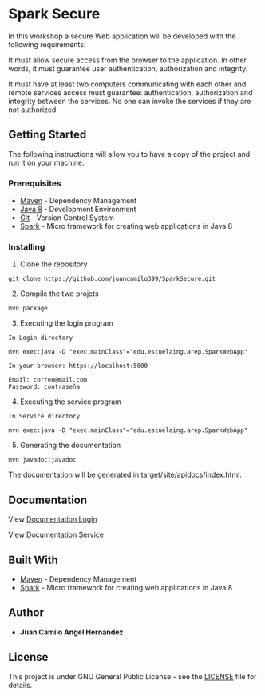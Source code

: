 # Spark Secure

In this workshop a secure Web application will be developed with the following requirements:

It must allow secure access from the browser to the application. In other words, it must guarantee user authentication, authorization and integrity.

It must have at least two computers communicating with each other and remote services access must guarantee: authentication, authorization and integrity between the services. No one can invoke the services if they are not authorized.


## Getting Started

The following instructions will allow you to have a copy of the project and run it on your machine.

### Prerequisites

* [Maven](https://maven.apache.org/) - Dependency Management
* [Java 8](https://www.oracle.com/co/java/technologies/javase/javase-jdk8-downloads.html) -  Development Environment 
* [Git](https://git-scm.com/) - Version Control System
* [Spark](http://sparkjava.com/) - Micro framework for creating web applications in Java 8

### Installing

1. Clone the repository

```
git clone https://github.com/juancamilo399/SparkSecure.git
```

2. Compile the two projets

```
mvn package
```

3. Executing the login program

```
In Login directory

mvn exec:java -D "exec.mainClass"="edu.escuelaing.arep.SparkWebApp"

In your browser: https://localhost:5000

Email: correo@mail.com
Password: contraseña
```

4. Executing the service program

```
In Service directory

mvn exec:java -D "exec.mainClass"="edu.escuelaing.arep.SparkWebApp"

```


5. Generating the documentation

```
mvn javadoc:javadoc
```

The documentation will be generated in target/site/apidocs/index.html.

## Documentation

View [Documentation Login](https://juancamilo399.github.io/SparkSecure/apidoclogin)

View [Documentation Service](https://juancamilo399.github.io/SparkSecure/apidocservice)



## Built With

* [Maven](https://maven.apache.org/) - Dependency Management
* [Spark](http://sparkjava.com/) - Micro framework for creating web applications in Java 8


## Author

* **Juan Camilo Angel Hernandez** 


## License

This project is under GNU General Public License - see the [LICENSE](LICENSE) file for details.
